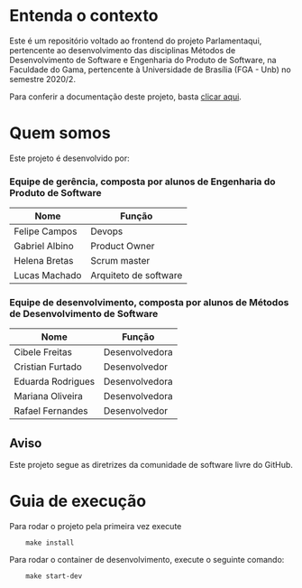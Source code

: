 # Entenda o contexto

Este é um repositório voltado ao frontend do projeto Parlamentaqui, pertencente ao desenvolvimento das disciplinas Métodos de Desenvolvimento de Software e Engenharia do Produto de Software, na Faculdade do Gama, pertencente à Universidade de Brasília (FGA - Unb) no semestre 2020/2.

Para conferir a documentação deste projeto, basta [clicar aqui](https://github.com/fga-eps-mds/2020.2-Parlamentaqui).

# Quem somos

Este projeto é desenvolvido por: 

### Equipe de gerência, composta por alunos de Engenharia do Produto de Software
| Nome           | Função                |
|----------------|-----------------------|
| Felipe Campos  | Devops                |
| Gabriel Albino | Product Owner         |
| Helena Bretas  | Scrum master          |
| Lucas Machado  | Arquiteto de software |
### Equipe de desenvolvimento, composta por alunos de Métodos de Desenvolvimento de Software

| Nome              | Função         |
|-------------------|----------------|
| Cibele Freitas    | Desenvolvedora |
| Cristian Furtado  | Desenvolvedor  |
| Eduarda Rodrigues | Desenvolvedora |
| Mariana Oliveira  | Desenvolvedora |
| Rafael Fernandes  | Desenvolvedor  |

## Aviso

Este projeto segue as diretrizes da comunidade de software livre do GitHub.  

# Guia de execução

Para rodar o projeto pela primeira vez execute

        make install


Para rodar o container de desenvolvimento, execute o seguinte comando:

        make start-dev
